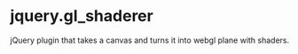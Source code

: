 jquery.gl_shaderer
==================

jQuery plugin that takes a canvas and turns it into webgl plane with shaders.

